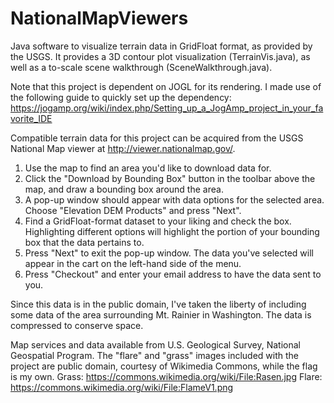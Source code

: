 # NationalMapViewers
Java software to visualize terrain data in GridFloat format, as provided by the USGS.
It provides a 3D contour plot visualization (TerrainVis.java), as well as a to-scale scene walkthrough (SceneWalkthrough.java).

Note that this project is dependent on JOGL for its rendering. I made use of the following guide to quickly set up the dependency: https://jogamp.org/wiki/index.php/Setting_up_a_JogAmp_project_in_your_favorite_IDE

Compatible terrain data for this project can be acquired from the USGS National Map viewer at http://viewer.nationalmap.gov/.
1) Use the map to find an area you'd like to download data for.
2) Click the "Download by Bounding Box" button in the toolbar above the map, and draw a bounding box around the area.
3) A pop-up window should appear with data options for the selected area. Choose "Elevation DEM Products" and press "Next".
4) Find a GridFloat-format dataset to your liking and check the box. Highlighting different options will highlight the portion of your bounding box that the data pertains to.
5) Press "Next" to exit the pop-up window. The data you've selected will appear in the cart on the left-hand side of the menu.
6) Press "Checkout" and enter your email address to have the data sent to you.

Since this data is in the public domain, I've taken the liberty of including some data of the area surrounding Mt. Rainier in Washington. The data is compressed to conserve space.

Map services and data available from U.S. Geological Survey, National Geospatial Program.
The "flare" and "grass" images included with the project are public domain, courtesy of Wikimedia Commons, while the flag is my own.
Grass: https://commons.wikimedia.org/wiki/File:Rasen.jpg
Flare: https://commons.wikimedia.org/wiki/File:FlameV1.png
